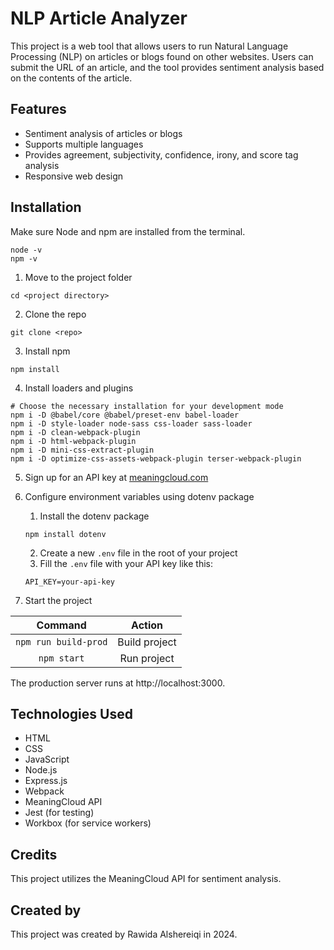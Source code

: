 # NLP Article Analyzer

This project is a web tool that allows users to run Natural Language Processing (NLP) on articles or blogs found on other websites. Users can submit the URL of an article, and the tool provides sentiment analysis based on the contents of the article.

## Features

- Sentiment analysis of articles or blogs
- Supports multiple languages
- Provides agreement, subjectivity, confidence, irony, and score tag analysis
- Responsive web design

## Installation
Make sure Node and npm are installed from the terminal.
```
node -v
npm -v
```

1. Move to the project folder
```
cd <project directory>
```
2. Clone the repo
```
git clone <repo>
```
3. Install npm
```
npm install
```
4. Install loaders and plugins
```
# Choose the necessary installation for your development mode
npm i -D @babel/core @babel/preset-env babel-loader
npm i -D style-loader node-sass css-loader sass-loader
npm i -D clean-webpack-plugin
npm i -D html-webpack-plugin
npm i -D mini-css-extract-plugin
npm i -D optimize-css-assets-webpack-plugin terser-webpack-plugin
```
5. Sign up for an API key at [meaningcloud.com](https://www.meaningcloud.com/developer/create-account)

6. Configure environment variables using dotenv package
	1. Install the dotenv package
	```
	npm install dotenv
	```
	2. Create a new `.env` file in the root of your project
	3. Fill the `.env` file with your API key like this:
	```
	API_KEY=your-api-key
	```
7. Start the project

Command | Action
:------------: | :-------------:
`npm run build-prod` | Build project
`npm start` | Run project

The production server runs at http://localhost:3000.



## Technologies Used
- HTML
- CSS
- JavaScript
- Node.js
- Express.js
- Webpack
- MeaningCloud API
- Jest (for testing)
- Workbox (for service workers)

## Credits
This project utilizes the MeaningCloud API for sentiment analysis.

## Created by

This project was created by Rawida Alshereiqi in 2024.
